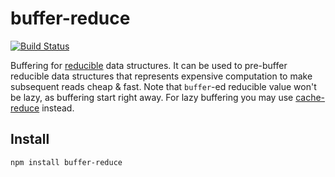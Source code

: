 # buffer-reduce

[![Build Status](https://secure.travis-ci.org/Gozala/buffer-reduce.png)](http://travis-ci.org/Gozala/buffer-reduce)

Buffering for [reducible][] data structures. It can be used to pre-buffer
reducible data structures that represents expensive computation to make
subsequent reads cheap & fast. Note that `buffer`-ed reducible value won't be
lazy, as buffering start right away. For lazy buffering you may use
[cache-reduce][] instead.

## Install

    npm install buffer-reduce

[reducible]:https://github.com/Gozala/reducible
[cache-reduce]:https://github.com/Gozala/cache-reduce
